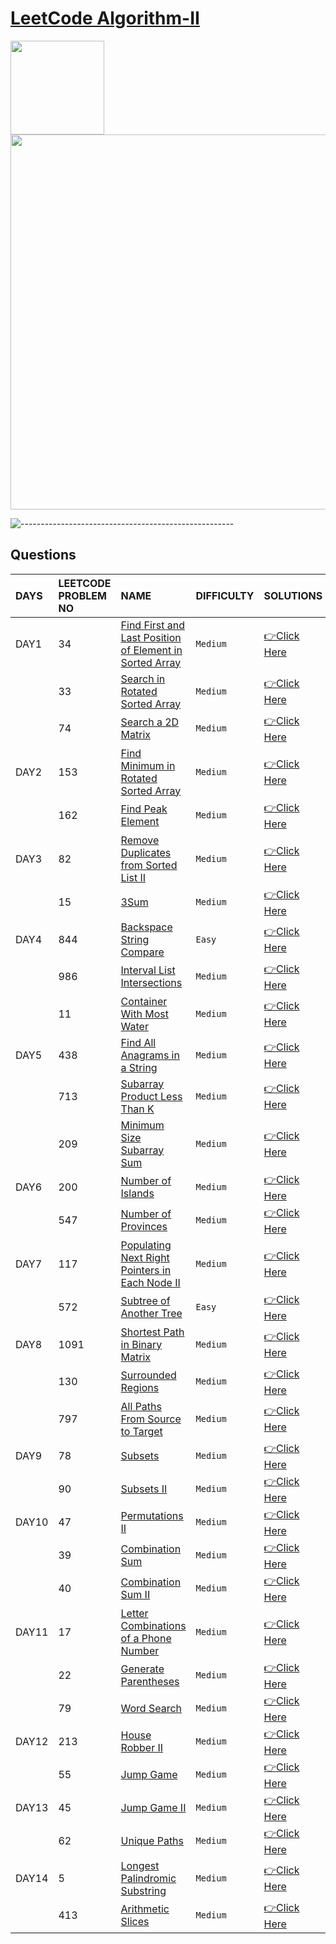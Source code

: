 # [LeetCode Algorithm-II](https://leetcode.com/study-plan/algorithm/?progress=fss6tkg)
<p float="left">
  <img src="https://assets.leetcode.com/study_plan/algorithm/cover.png" width="150" />
  <img src="https://upload.wikimedia.org/wikipedia/commons/0/0a/LeetCode_Logo_black_with_text.svg" width="600" /> 
</p>

![-----------------------------------------------------](https://raw.githubusercontent.com/andreasbm/readme/master/assets/lines/rainbow.png)

## Questions

| DAYS  | LEETCODE PROBLEM NO |  NAME                         |  DIFFICULTY  |   SOLUTIONS                                                    |
| :-----| :------------------ | :---------------------------- | :----------- |  :------------------------------------------------------------ |
| DAY1 | 34 | [Find First and Last Position of Element in Sorted Array](https://leetcode.com/problems/find-first-and-last-position-of-element-in-sorted-array/) | `Medium` | [👉Click Here](https://github.com/dhrupad17/Algorithm2_Leetcode/blob/main/DAY1P1.md) |
|  | 33 | [Search in Rotated Sorted Array](https://leetcode.com/problems/search-in-rotated-sorted-array/) | `Medium` | [👉Click Here](https://github.com/dhrupad17/Algorithm2_Leetcode/blob/main/DAY1P2.md) |
|  | 74 | [Search a 2D Matrix](https://leetcode.com/problems/search-a-2d-matrix/) | `Medium` | [👉Click Here](https://github.com/dhrupad17/Algorithm2_Leetcode/blob/main/DAY1P3.md) |
| DAY2 | 153 | [Find Minimum in Rotated Sorted Array](https://leetcode.com/problems/find-minimum-in-rotated-sorted-array/) | `Medium` | [👉Click Here](https://github.com/dhrupad17/Algorithm2_Leetcode/blob/main/DAY2P1.md) |
|  | 162 | [Find Peak Element](https://leetcode.com/problems/find-peak-element/) | `Medium` | [👉Click Here](https://github.com/dhrupad17/Algorithm2_Leetcode/blob/main/DAY2P2.md) |
| DAY3 | 82 | [Remove Duplicates from Sorted List II](https://leetcode.com/problems/remove-duplicates-from-sorted-list-ii/) | `Medium` | [👉Click Here](https://github.com/dhrupad17/Algorithm2_Leetcode/blob/main/DAY3P1.md) |
|  | 15 | [3Sum](https://leetcode.com/problems/3sum/) | `Medium` | [👉Click Here](https://github.com/dhrupad17/Algorithm2_Leetcode/blob/main/DAY3P2.md) |
| DAY4 | 844 | [Backspace String Compare](https://leetcode.com/problems/backspace-string-compare/) | `Easy` | [👉Click Here](https://github.com/dhrupad17/Algorithm2_Leetcode/blob/main/DAY4P1.md) |
|  | 986 | [Interval List Intersections](https://leetcode.com/problems/interval-list-intersections/) | `Medium` | [👉Click Here](https://github.com/dhrupad17/Algorithm2_Leetcode/blob/main/DAY4P2.md) |
|  | 11 | [Container With Most Water](https://leetcode.com/problems/container-with-most-water/) | `Medium` | [👉Click Here](https://github.com/dhrupad17/Algorithm2_Leetcode/blob/main/DAY4P3.md) |
| DAY5 | 438 | [Find All Anagrams in a String](https://leetcode.com/problems/find-all-anagrams-in-a-string/) | `Medium` | [👉Click Here](https://github.com/dhrupad17/Algorithm2_Leetcode/blob/main/DAY5P1.md) |
|  | 713 | [Subarray Product Less Than K](https://leetcode.com/problems/subarray-product-less-than-k/) | `Medium` | [👉Click Here](https://github.com/dhrupad17/Algorithm2_Leetcode/blob/main/DAY5P2.md) |
|  | 209 | [Minimum Size Subarray Sum](https://leetcode.com/problems/minimum-size-subarray-sum/) | `Medium` | [👉Click Here](https://github.com/dhrupad17/Algorithm2_Leetcode/blob/main/DAY5P3.md) |
| DAY6 | 200 | [Number of Islands](https://leetcode.com/problems/number-of-islands/) | `Medium` | [👉Click Here](https://github.com/dhrupad17/Algorithm2_Leetcode/blob/main/DAY6P1.md) |
|  | 547 | [Number of Provinces](https://leetcode.com/problems/number-of-provinces/) | `Medium` | [👉Click Here](https://github.com/dhrupad17/Algorithm2_Leetcode/blob/main/DAY6P2.md) |  
| DAY7 | 117 | [Populating Next Right Pointers in Each Node II](https://leetcode.com/problems/populating-next-right-pointers-in-each-node-ii/) | `Medium` | [👉Click Here](https://github.com/dhrupad17/Algorithm2_Leetcode/blob/main/DAY7P1.md) |
|  | 572 | [Subtree of Another Tree](https://leetcode.com/problems/subtree-of-another-tree/) | `Easy` | [👉Click Here](https://github.com/dhrupad17/Algorithm2_Leetcode/blob/main/DAY7P2.md) |
| DAY8 | 1091 | [Shortest Path in Binary Matrix](https://leetcode.com/problems/shortest-path-in-binary-matrix/) | `Medium` | [👉Click Here](https://github.com/dhrupad17/Algorithm2_Leetcode/blob/main/DAY8P1.md) |
|  | 130 | [Surrounded Regions](https://leetcode.com/problems/surrounded-regions/) | `Medium` | [👉Click Here](https://github.com/dhrupad17/Algorithm2_Leetcode/blob/main/DAY8P2.md) |
|  | 797 | [All Paths From Source to Target](https://leetcode.com/problems/all-paths-from-source-to-target/) | `Medium` | [👉Click Here](https://github.com/dhrupad17/Algorithm2_Leetcode/blob/main/DAY8P3.md) |
| DAY9 | 78 | [Subsets](https://leetcode.com/problems/subsets/) | `Medium` | [👉Click Here](https://github.com/dhrupad17/Algorithm2_Leetcode/blob/main/DAY9P1.md) |
|  | 90 | [Subsets II](https://leetcode.com/problems/subsets-ii/) | `Medium` | [👉Click Here](https://github.com/dhrupad17/Algorithm2_Leetcode/blob/main/DAY9P2.md) |
| DAY10 | 47 | [Permutations II](https://leetcode.com/problems/permutations-ii/) | `Medium` | [👉Click Here](https://github.com/dhrupad17/Algorithm2_Leetcode/blob/main/DAY10P1.md) |
|  | 39 | [Combination Sum](https://leetcode.com/problems/combination-sum/) | `Medium` | [👉Click Here](https://github.com/dhrupad17/Algorithm2_Leetcode/blob/main/DAY10P2.md) |
|  | 40 | [Combination Sum II](https://leetcode.com/problems/combination-sum-ii/) | `Medium` | [👉Click Here](https://github.com/dhrupad17/Algorithm2_Leetcode/blob/main/DAY10P3.md) |
| DAY11 | 17 | [Letter Combinations of a Phone Number](https://leetcode.com/problems/letter-combinations-of-a-phone-number/) | `Medium` | [👉Click Here](https://github.com/dhrupad17/Algorithm2_Leetcode/blob/main/DAY11P1.md) |
|  | 22 | [Generate Parentheses](https://leetcode.com/problems/generate-parentheses/) | `Medium` | [👉Click Here](https://github.com/dhrupad17/Algorithm2_Leetcode/blob/main/DAY11P2.md) |
|  | 79 | [Word Search](https://leetcode.com/problems/word-search/) | `Medium` | [👉Click Here](https://github.com/dhrupad17/Algorithm2_Leetcode/blob/main/DAY11P3.md) |
| DAY12 | 213 | [House Robber II](https://leetcode.com/problems/house-robber-ii/) | `Medium` | [👉Click Here](https://github.com/dhrupad17/Algorithm2_Leetcode/blob/main/DAY12P1.md) |
|  | 55 | [Jump Game](https://leetcode.com/problems/jump-game/) | `Medium` | [👉Click Here](https://github.com/dhrupad17/Algorithm2_Leetcode/blob/main/DAY12P2.md) |
| DAY13 | 45 | [Jump Game II](https://leetcode.com/problems/jump-game-ii/) | `Medium` | [👉Click Here](https://github.com/dhrupad17/Algorithm2_Leetcode/blob/main/DAY13P1.md) |
|  | 62 | [Unique Paths](https://leetcode.com/problems/unique-paths/) | `Medium` | [👉Click Here](https://github.com/dhrupad17/Algorithm2_Leetcode/blob/main/DAY13P2.md) |
| DAY14 | 5 | [Longest Palindromic Substring](https://leetcode.com/problems/longest-palindromic-substring/) | `Medium` | [👉Click Here](https://github.com/dhrupad17/Algorithm2_Leetcode/blob/main/DAY14P1.md) |
|  | 413 | [Arithmetic Slices](https://leetcode.com/problems/arithmetic-slices/) | `Medium` | [👉Click Here](https://github.com/dhrupad17/Algorithm2_Leetcode/blob/main/DAY14P2.md) |
